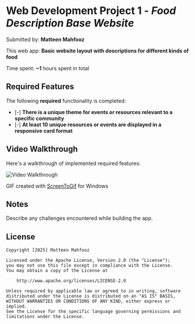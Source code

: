 # Web Development Project 1 - *Food Description Base Website*

Submitted by: **Matteen Mahfooz**

This web app: **Basic website layout with descriptions for different kinds of food**

Time spent: **~1** hours spent in total

## Required Features

The following **required** functionality is completed:

- [-] **There is a unique theme for events or resources relevant to a specific community**
- [-] **At least 10 unique resources or events are displayed in a responsive card format**

## Video Walkthrough

Here's a walkthrough of implemented required features:

<img src='./walkthroughweb102project1.gif' title='Video Walkthrough' width='' alt='Video Walkthrough' />

GIF created with 
[ScreenToGif](https://www.screentogif.com/) for Windows


## Notes

Describe any challenges encountered while building the app.

## License

    Copyright [2025] Matteen Mahfooz

    Licensed under the Apache License, Version 2.0 (the "License");
    you may not use this file except in compliance with the License.
    You may obtain a copy of the License at

        http://www.apache.org/licenses/LICENSE-2.0

    Unless required by applicable law or agreed to in writing, software
    distributed under the License is distributed on an "AS IS" BASIS,
    WITHOUT WARRANTIES OR CONDITIONS OF ANY KIND, either express or implied.
    See the License for the specific language governing permissions and
    limitations under the License.
